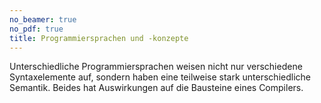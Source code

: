 ```yaml
---
no_beamer: true
no_pdf: true
title: Programmiersprachen und -konzepte
---
```


Unterschiedliche Programmiersprachen weisen nicht nur verschiedene Syntaxelemente auf, sondern haben eine teilweise
stark unterschiedliche Semantik. Beides hat Auswirkungen auf die Bausteine eines Compilers.
